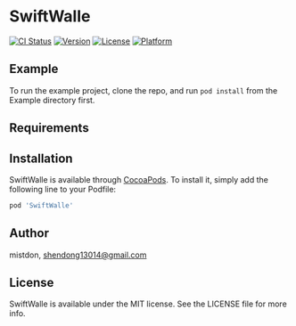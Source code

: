 # SwiftWalle

[![CI Status](https://img.shields.io/travis/mistdon/SwiftWalle.svg?style=flat)](https://travis-ci.org/mistdon/SwiftWalle)
[![Version](https://img.shields.io/cocoapods/v/SwiftWalle.svg?style=flat)](https://cocoapods.org/pods/SwiftWalle)
[![License](https://img.shields.io/cocoapods/l/SwiftWalle.svg?style=flat)](https://cocoapods.org/pods/SwiftWalle)
[![Platform](https://img.shields.io/cocoapods/p/SwiftWalle.svg?style=flat)](https://cocoapods.org/pods/SwiftWalle)

## Example

To run the example project, clone the repo, and run `pod install` from the Example directory first.

## Requirements

## Installation

SwiftWalle is available through [CocoaPods](https://cocoapods.org). To install
it, simply add the following line to your Podfile:

```ruby
pod 'SwiftWalle'
```

## Author

mistdon, shendong13014@gmail.com

## License

SwiftWalle is available under the MIT license. See the LICENSE file for more info.
